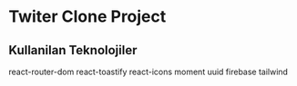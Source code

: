 <h1>Twiter Clone Project</h1>



<h2>Kullanilan Teknolojiler</h2>
react-router-dom
react-toastify
react-icons
moment
uuid
firebase
tailwind
 
